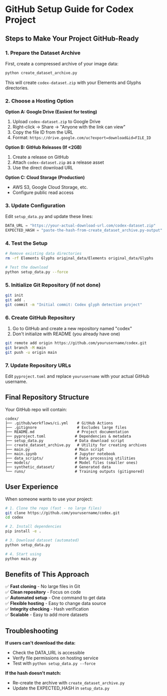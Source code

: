 # GitHub Setup Guide for Codex Project

## Steps to Make Your Project GitHub-Ready

### 1. Prepare the Dataset Archive

First, create a compressed archive of your image data:

```bash
python create_dataset_archive.py
```

This will create `codex-dataset.zip` with your Elements and Glyphs directories.

### 2. Choose a Hosting Option

**Option A: Google Drive (Easiest for testing)**
1. Upload `codex-dataset.zip` to Google Drive
2. Right-click → Share → "Anyone with the link can view"
3. Copy the file ID from the URL
4. Format: `https://drive.google.com/uc?export=download&id=FILE_ID`

**Option B: GitHub Releases (If <2GB)**
1. Create a release on GitHub
2. Attach `codex-dataset.zip` as a release asset
3. Use the direct download URL

**Option C: Cloud Storage (Production)**
- AWS S3, Google Cloud Storage, etc.
- Configure public read access

### 3. Update Configuration

Edit `setup_data.py` and update these lines:

```python
DATA_URL = "https://your-actual-download-url.com/codex-dataset.zip"
EXPECTED_HASH = "paste-the-hash-from-create_dataset_archive.py-output"
```

### 4. Test the Setup

```bash
# Remove existing data directories
rm -rf Elements Glyphs original_data/Elements original_data/Glyphs

# Test the download
python setup_data.py --force
```

### 5. Initialize Git Repository (if not done)

```bash
git init
git add .
git commit -m "Initial commit: Codex glyph detection project"
```

### 6. Create GitHub Repository

1. Go to GitHub and create a new repository named "codex"
2. Don't initialize with README (you already have one)

```bash
git remote add origin https://github.com/yourusername/codex.git
git branch -M main
git push -u origin main
```

### 7. Update Repository URLs

Edit `pyproject.toml` and replace `yourusername` with your actual GitHub username.

## Final Repository Structure

Your GitHub repo will contain:

```
codex/
├── .github/workflows/ci.yml    # GitHub Actions
├── .gitignore                  # Excludes large files
├── README.md                   # Project documentation
├── pyproject.toml             # Dependencies & metadata
├── setup_data.py              # Data download script
├── create_dataset_archive.py   # Utility for creating archives
├── main.py                    # Main script
├── main.ipynb                 # Jupyter notebook
├── data_scripts/              # Data processing utilities
├── models/                    # Model files (smaller ones)
├── synthetic_dataset/         # Generated data
└── runs/                      # Training outputs (gitignored)
```

## User Experience

When someone wants to use your project:

```bash
# 1. Clone the repo (fast - no large files)
git clone https://github.com/yourusername/codex.git
cd codex

# 2. Install dependencies
pip install -e .

# 3. Download dataset (automated)
python setup_data.py

# 4. Start using
python main.py
```

## Benefits of This Approach

✅ **Fast cloning** - No large files in Git  
✅ **Clean repository** - Focus on code  
✅ **Automated setup** - One command to get data  
✅ **Flexible hosting** - Easy to change data source  
✅ **Integrity checking** - Hash verification  
✅ **Scalable** - Easy to add more datasets  

## Troubleshooting

**If users can't download the data:**
- Check the DATA_URL is accessible
- Verify file permissions on hosting service
- Test with `python setup_data.py --force`

**If the hash doesn't match:**
- Re-create the archive with `create_dataset_archive.py`
- Update the EXPECTED_HASH in `setup_data.py`